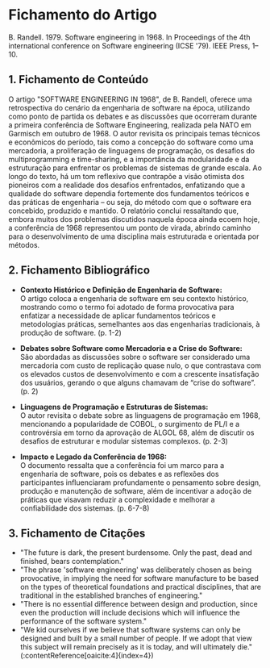 # Fichamento do Artigo

B. Randell. 1979. Software engineering in 1968. In Proceedings of the 4th international conference on Software engineering (ICSE '79). IEEE Press, 1–10.

## 1. Fichamento de Conteúdo

O artigo "SOFTWARE ENGINEERING IN 1968", de B. Randell, oferece uma retrospectiva do cenário da engenharia de software na época, utilizando como ponto de partida os debates e as discussões que ocorreram durante a primeira conferência de Software Engineering, realizada pela NATO em Garmisch em outubro de 1968. O autor revisita os principais temas técnicos e econômicos do período, tais como a concepção do software como uma mercadoria, a proliferação de linguagens de programação, os desafios do multiprogramming e time-sharing, e a importância da modularidade e da estruturação para enfrentar os problemas de sistemas de grande escala. Ao longo do texto, há um tom reflexivo que contrapõe a visão otimista dos pioneiros com a realidade dos desafios enfrentados, enfatizando que a qualidade do software dependia fortemente dos fundamentos teóricos e das práticas de engenharia – ou seja, do método com que o software era concebido, produzido e mantido. O relatório conclui ressaltando que, embora muitos dos problemas discutidos naquela época ainda ecoem hoje, a conferência de 1968 representou um ponto de virada, abrindo caminho para o desenvolvimento de uma disciplina mais estruturada e orientada por métodos.

## 2. Fichamento Bibliográfico

- **Contexto Histórico e Definição de Engenharia de Software:**  
  O artigo coloca a engenharia de software em seu contexto histórico, mostrando como o termo foi adotado de forma provocativa para enfatizar a necessidade de aplicar fundamentos teóricos e metodologias práticas, semelhantes aos das engenharias tradicionais, à produção de software. (p. 1-2)

- **Debates sobre Software como Mercadoria e a Crise do Software:**  
  São abordadas as discussões sobre o software ser considerado uma mercadoria com custo de replicação quase nulo, o que contrastava com os elevados custos de desenvolvimento e com a crescente insatisfação dos usuários, gerando o que alguns chamavam de “crise do software”. (p. 2)

- **Linguagens de Programação e Estruturas de Sistemas:**  
  O autor revisita o debate sobre as linguagens de programação em 1968, mencionando a popularidade de COBOL, o surgimento de PL/I e a controvérsia em torno da aprovação de ALGOL 68, além de discutir os desafios de estruturar e modular sistemas complexos. (p. 2-3)

- **Impacto e Legado da Conferência de 1968:**  
  O documento ressalta que a conferência foi um marco para a engenharia de software, pois os debates e as reflexões dos participantes influenciaram profundamente o pensamento sobre design, produção e manutenção de software, além de incentivar a adoção de práticas que visavam reduzir a complexidade e melhorar a confiabilidade dos sistemas. (p. 6-7-8)

## 3. Fichamento de Citações

- "The future is dark, the present burdensome. Only the past, dead and finished, bears contemplation."  
- "The phrase 'software engineering' was deliberately chosen as being provocative, in implying the need for software manufacture to be based on the types of theoretical foundations and practical disciplines, that are traditional in the established branches of engineering."  
- "There is no essential difference between design and production, since even the production will include decisions which will influence the performance of the software system."  
- "We kid ourselves if we believe that software systems can only be designed and built by a small number of people. If we adopt that view this subject will remain precisely as it is today, and will ultimately die."  
  (&#8203;:contentReference[oaicite:4]{index=4})
